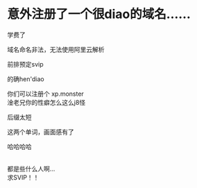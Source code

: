 # 意外注册了一个很diao的域名……


学费了

域名命名非法，无法使用阿里云解析

前排预定svip<img src="static/image/smiley/default/lol.gif" smilieid="12" border="0" alt="" />

的确hen'diao

你们可以注册个 xp.monster <img src="static/image/smiley/default/lol.gif" smilieid="12" border="0" alt="" /> <br />
淦老兄你的性癖怎么这么j8怪<img id="aimg_D4O6B" onclick="zoom(this, this.src, 0, 0, 0)" class="zoom" src="https://cdn.jsdelivr.net/gh/hishis/forum-master/public/images/patch.gif" onmouseover="img_onmouseoverfunc(this)" onload="thumbImg(this)" border="0" alt="" />

后缀太短

这两个单词，画面感有了

哈哈哈哈

<br />
都是些什么人啊...<br />
求SVIP！！
